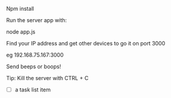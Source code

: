Npm install

Run the server app with:

node app.js

Find your IP address and get other devices to go it on port 3000

eg 192.168.75.167:3000

Send beeps or boops!

Tip: Kill the server with CTRL + C

- [ ] a task list item
